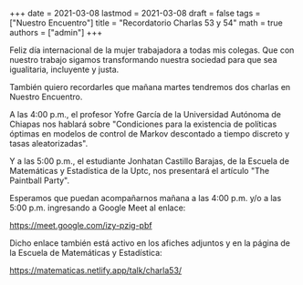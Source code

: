 +++
date      = 2021-03-08
lastmod   = 2021-03-08
draft     = false
tags      = ["Nuestro Encuentro"]
title     = "Recordatorio Charlas 53 y 54"
math      = true
authors   = ["admin"]
+++


Feliz día internacional de la mujer trabajadora a todas mis colegas. Que con nuestro trabajo sigamos transformando nuestra sociedad para que sea igualitaria, incluyente y justa.

También quiero recordarles que mañana martes tendremos dos charlas en Nuestro Encuentro. 

A las 4:00 p.m., el profesor Yofre García de la Universidad Autónoma de Chiapas nos hablará sobre "Condiciones para la existencia de políticas óptimas en modelos de control de Markov descontado a tiempo discreto y tasas aleatorizadas".

Y a las 5:00 p.m., el estudiante Jonhatan Castillo Barajas, de la Escuela de Matemáticas y Estadística de la Uptc, nos presentará el artículo "The Paintball Party".

Esperamos que puedan acompañarnos mañana a las 4:00 p.m. y/o a las 5:00 p.m. ingresando a Google Meet al enlace:

https://meet.google.com/izy-pzig-pbf

Dicho enlace también está activo en los afiches adjuntos y en la página de la Escuela de Matemáticas y Estadística:

https://matematicas.netlify.app/talk/charla53/
